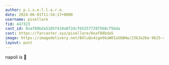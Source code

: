 ```yaml
---
author: p.i.x.e.l.l.a.r.e.
date: 2024-06-01T11:54:17+0000
username: pixellare
fid: 447323
cast_id: 0xaf88bda5105f410a0f2dcf652577297568cf5bda
cast: https://farcaster.xyz/pixellare/0xaf88bda5
image: https://imagedelivery.net/BXluQx4ige9GuW0Ia56BHw/23b3a26e-9b25-41e1-d82a-d142f0f57d00/original
layout: post
---
```


napoli
is
💙

<img src='https://imagedelivery.net/BXluQx4ige9GuW0Ia56BHw/23b3a26e-9b25-41e1-d82a-d142f0f57d00/original' alt='' referrerpolicy='no-referrer'/>
